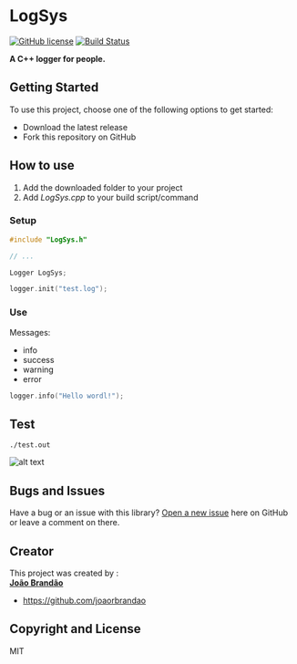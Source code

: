 # LogSys 
[![GitHub license](https://img.shields.io/github/license/joaorbrandao/LogSys.svg)](https://github.com/joaorbrandao/LogSys/blob/master/LICENSE)
[![Build Status](https://travis-ci.org/joaorbrandao/LogSys.svg?branch=master)](https://travis-ci.org/joaorbrandao/LogSys)


**A C++ logger for people.**


## Getting Started

To use this project, choose one of the following options to get started:
* Download the latest release
* Fork this repository on GitHub



## How to use

1) Add the downloaded folder to your project
2) Add *LogSys.cpp* to your build script/command

### Setup

```cpp
#include "LogSys.h"

// ...

Logger LogSys;

logger.init("test.log");
```



### Use
Messages:
* info
* success
* warning
* error

```cpp
logger.info("Hello wordl!");
```



## Test
```console
./test.out
```
![alt text](https://github.com/joaorbrandao/LogSys/blob/img/test_result.png "Test result.")



## Bugs and Issues

Have a bug or an issue with this library? [Open a new issue](https://github.com/joaorbrandao/LogSys/issues) here on GitHub or leave a comment on there.



## Creator

This project was created by :<br>
[**João Brandão**](https://joaorbrandao.github.io)

* https://github.com/joaorbrandao



## Copyright and License

MIT

